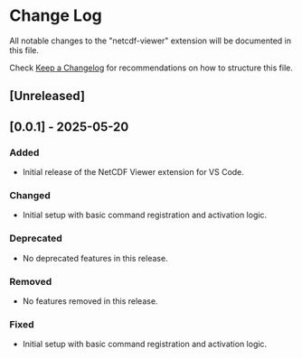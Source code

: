 # Change Log

All notable changes to the "netcdf-viewer" extension will be documented in this file.

Check [Keep a Changelog](http://keepachangelog.com/) for recommendations on how to structure this file.

## [Unreleased]

## [0.0.1] - 2025-05-20

### Added

- Initial release of the NetCDF Viewer extension for VS Code.

### Changed

- Initial setup with basic command registration and activation logic.

### Deprecated

- No deprecated features in this release.

### Removed

- No features removed in this release.

### Fixed

- Initial setup with basic command registration and activation logic.
